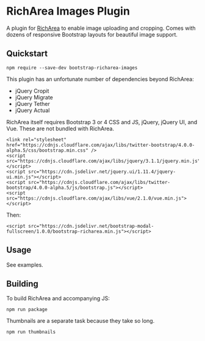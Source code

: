 # RichArea Images Plugin

A plugin for [RichArea](http://github.com/benallfree/bootstrap-richarea) to enable image uploading and cropping. Comes with dozens of responsive Bootstrap layouts for beautiful image support.

## Quickstart

    npm require --save-dev bootstrap-richarea-images

This plugin has an unfortunate number of dependencies beyond RichArea:

* jQuery Cropit
* jQuery Migrate
* jQuery Tether
* jQuery Actual

RichArea itself requires Bootstrap 3 or 4 CSS and JS, jQuery, jQuery UI, and Vue. These are not bundled with RichArea.

    <link rel="stylesheet" href="https://cdnjs.cloudflare.com/ajax/libs/twitter-bootstrap/4.0.0-alpha.5/css/bootstrap.min.css" />
    <script src="https://cdnjs.cloudflare.com/ajax/libs/jquery/3.1.1/jquery.min.js"></script>
    <script src="https://cdn.jsdelivr.net/jquery.ui/1.11.4/jquery-ui.min.js"></script>
    <script src="https://cdnjs.cloudflare.com/ajax/libs/twitter-bootstrap/4.0.0-alpha.5/js/bootstrap.js"></script>
    <script src="https://cdnjs.cloudflare.com/ajax/libs/vue/2.1.0/vue.min.js"></script>    

Then:

    <script src="https://cdn.jsdelivr.net/bootstrap-modal-fullscreen/1.0.0/bootstrap-richarea.min.js"></script>


## Usage

See examples.

## Building

To build RichArea and accompanying JS:

    npm run package

Thumbnails are a separate task because they take so long.

    npm run thumbnails


